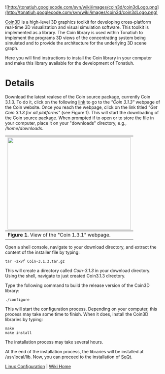 ![http://tonatiuh.googlecode.com/svn/wiki/images/coin3d/coin3dLogo.png](http://tonatiuh.googlecode.com/svn/wiki/images/coin3d/coin3dLogo.png)

[Coin3D](http://www.coin3d.org/) is a high-level 3D graphics toolkit for developing cross-platform real-time 3D visualization and visual simulation software. This toolkit is implemented as a library. The Coin library is used within Tonatiuh to implement the programs 3D views of the concentrating system being simulated and to provide the architecture for the underlying 3D scene graph.

Here you will find instructions to install the Coin library in your computer and make this library available for the development of Tonatiuh.

# Details #


Download the latest realese of the Coin source package, currently Coin 3.1.3. To do it, click on the following [link](http://www.coin3d.org/lib/coin/releases/3.1.3) to go to the _"Coin 3.1.3"_ webpage of the Coin website. Once you reach the webpage, click on the link titled _"Get Coin 3.1.3 for all platforms"_ (see Figure 1). This will start the downloading of the Coin source package. When prompted if to open or to store the file in your computer, place it on your "downloads" directory, e.g., _/home/downloads_.

|<a href='http://picasaweb.google.com/lh/photo/-naD-qhTWm5Enmd6x7NC8ckjYPHGJOebwiJHbWK4XiY?feat=embedwebsite'><img src='http://lh6.ggpht.com/_tmEVMS15i5Y/TLAk0sBPMjI/AAAAAAAAAm0/yYLsUjdZ8Ag/s400/Coin_sourcecode.png' height='298' width='400' /></a>|
|:-----------------------------------------------------------------------------------------------------------------------------------------------------------------------------------------------------------------------------------------------------|
| **Figure 1.** View of the "Coin 1.3.1" webpage.|

Open a shell console, navigate to your download directory, and extract the content of the installer file by typing:
```
tar -zxvf Coin-3.1.3.tar.gz
```

This will create a directory called _Coin-3.1.3_ in your download directory. Using the shell, navigate to just created Coin3.1.3 directory.

Type the following command to build the release version of the Coin3D library:
```
./configure
```

This will start the configuration process. Depending on your computer, this process may take some time to finish. When it does, install the Coin3D libraries by typing:
```
make 
make install
```

The installation process may take several hours.

At the end of the installation process, the libraries will be installed at /usr/local/lib. Now, you can proceed to the installation of [SoQt](InstallingSoQtForLinux.md).

[Linux Configuration](InstallingForLinux.md) | [Wiki Home](http://code.google.com/p/tonatiuh/w/list)